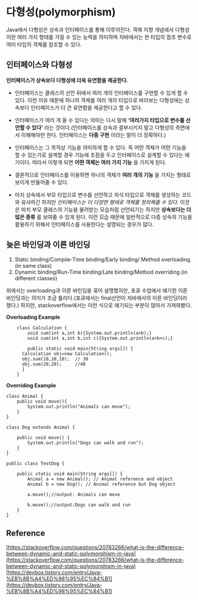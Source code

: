 # 다형성(polymorphism)
Java에서 다형성은 상속과 인터페이스를 통해 이루어진다. 객체 지향 개념에서 다형성이란 여러 가지 형태를 가질 수 있는 능력을 의미하며 자바에서는 한 타입의 참조 변수로 여러 타입의 객체를 참조할 수 있다. 

## 인터페이스와 다형성
**인터페이스가 상속보다 다형성에 더욱 유연함을 제공한다.**  

+ 인터페이스는 클래스의 선언 뒤에서 여러 개의 인터페이스를 구현할 수 있게 할 수 있다. 이런 이유 때문에 하나의 객체를 여러 개의 타입으로 바라보는 다형성에는 상속보다 인터페이스가 더 큰 유연함을 제공한다고 할 수 있다.

+ 인터페이스가 여러 개 올 수 있다는 의미는 다시 말해 **‘여러가지 타입으로 변수를 선언할 수 있다’** 라는 것이다.(인터페이스를 상속과 결부시키지 말고 다형성의 측면에서 이해해야만 한다. 인터페이스는 **다중 구현** 이라는 말이 더 정확하다.)

+ 인터페이스는 그 목적상 기능을 의미하게 할 수 있다. 즉 어떤 객체가 어떤 기능을 할 수 있는가로 설계할 경우 기능에 초점을 두고 인터페이스로 설계할 수 있다는 얘기이다. 따라서 이렇게 되면 **어떤 객체는 여러 가지 기능** 을 가지게 된다.

+ 결론적으로 인터페이스를 이용하면 하나의 객체가 **여러 개의 기능** 을 가지는 형태로 보이게 만들어줄 수 있다.

+ 마치 상속에서 부모 타입으로 변수를 선언하고 자식 타입으로 객체를 생성하는 코드와 유사하긴 하지만 *인터페이스는 더 다양한 형태로 객체를 정의해줄 수 있다.* 이것은 마치 부모 클래스의 기능을 물려받는 모습처럼 선언되기는 하지만 **상속보다는 더 많은 종류** 를 보여줄 수 있게 된다. 이런 모습 때문에 일반적으로 다중 상속의 기능을 활용하기 위해서 인터페이스를 사용한다는 설명되는 경우가 많다.


## 늦은 바인딩과 이른 바인딩
1. Static binding/Compile-Time binding/Early binding/ Method overloading.(in same class)
2. Dynamic binding/Run-Time binding/Late binding/Method overriding.(in different classes)

위에서는 overloading과 이른 바인딩을 묶어 설명했지만, 포큐 수업에서 얘기한 이른 바인딩과는 의미가 조금 틀리다.(포큐에서는 final선언이 자바에서의 이른 바인딩이라 했다.) 하지만, stackoverflow에서는 이런 식으로 얘기되는 부분이 많아서 가져와봤다.  

**Overloading Example**

		class Calculation {  
			void sum(int a,int b){System.out.println(a+b);}  
			void sum(int a,int b,int c){System.out.println(a+b+c);}  

			public static void main(String args[]) {  
	  	  Calculation obj=new Calculation();  
	  	  obj.sum(10,10,10);  // 30
	  	  obj.sum(20,20);     //40 
		  }  
		}  

**Overriding Example**

	class Animal {    
		public void move(){
			System.out.println("Animals can move");
		}
	}

	class Dog extends Animal {

		public void move() {
			System.out.println("Dogs can walk and run");
		}
	}

	public class TestDog {

		public static void main(String args[]) {
			Animal a = new Animal(); // Animal reference and object
			Animal b = new Dog(); // Animal reference but Dog object

			a.move();//output: Animals can move

			b.move();//output:Dogs can walk and run
		}
	}

## Reference
[https://stackoverflow.com/questions/20783266/what-is-the-difference-between-dynamic-and-static-polymorphism-in-java](https://stackoverflow.com/questions/20783266/what-is-the-difference-between-dynamic-and-static-polymorphism-in-java)
[https://devbox.tistory.com/entry/Java-%EB%8B%A4%ED%98%95%EC%84%B1](https://devbox.tistory.com/entry/Java-%EB%8B%A4%ED%98%95%EC%84%B1)
